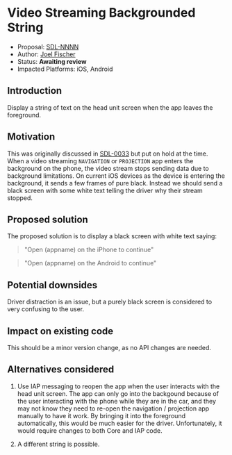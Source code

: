 # Video Streaming Backgrounded String

* Proposal: [SDL-NNNN](nnnn-video-background-string.md)
* Author: [Joel Fischer](https://github.com/joeljfischer)
* Status: **Awaiting review**
* Impacted Platforms: iOS, Android

## Introduction

Display a string of text on the head unit screen when the app leaves the foreground.

## Motivation

This was originally discussed in [SDL-0033](https://github.com/smartdevicelink/sdl_evolution/issues/103) but put on hold at the time. When a video streaming `NAVIGATION` or `PROJECTION` app enters the background on the phone, the video stream stops sending data due to background limitations. On current iOS devices as the device is entering the background, it sends a few frames of pure black. Instead we should send a black screen with some white text telling the driver why their stream stopped.

## Proposed solution

The proposed solution is to display a black screen with white text saying:

> "Open \(appname) on the iPhone to continue"

> "Open \(appname) on the Android to continue"

## Potential downsides

Driver distraction is an issue, but a purely black screen is considered to very confusing to the user.

## Impact on existing code

This should be a minor version change, as no API changes are needed.

## Alternatives considered

1. Use IAP messaging to reopen the app when the user interacts with the head unit screen. The app can only go into the backgound because of the user interacting with the phone while they are in the car, and they may not know they need to re-open the navigation / projection app manually to have it work. By bringing it into the foreground automatically, this would be much easier for the driver. Unfortunately, it would require changes to both Core and IAP code.

2. A different string is possible.
